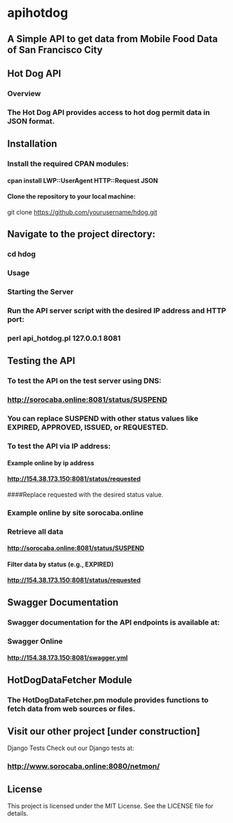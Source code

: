 # apihotdog
## A Simple API to get data from Mobile Food Data of San Francisco City

## Hot Dog API
### Overview
### The Hot Dog API provides access to hot dog permit data in JSON format.

## Installation
### Install the required CPAN modules:

#### cpan install LWP::UserAgent HTTP::Request JSON
#### Clone the repository to your local machine:

git clone https://github.com/yourusername/hdog.git
## Navigate to the project directory:

### cd hdog
### Usage
### Starting the Server
### Run the API server script with the desired IP address and HTTP port:

### perl api_hotdog.pl 127.0.0.1 8081

## Testing the API
### To test the API on the test server using DNS:

### http://sorocaba.online:8081/status/SUSPEND
### You can replace SUSPEND with other status values like EXPIRED, APPROVED, ISSUED, or REQUESTED.

### To test the API via IP address:

#### Example online by ip address
#### http://154.38.173.150:8081/status/requested
####Replace requested with the desired status value.

### Example online by site sorocaba.online
### Retrieve all data
#### http://sorocaba.online:8081/status/SUSPEND

#### Filter data by status (e.g., EXPIRED)
#### http://154.38.173.150:8081/status/requested

## Swagger Documentation
### Swagger documentation for the API endpoints is available at:

### Swagger Online
#### http://154.38.173.150:8081/swagger.yml

## HotDogDataFetcher Module
### The HotDogDataFetcher.pm module provides functions to fetch data from web sources or files.

## Visit our other project [under construction]
Django Tests
Check out our Django tests at:

### http://www.sorocaba.online:8080/netmon/

## License
This project is licensed under the MIT License. See the LICENSE file for details.
